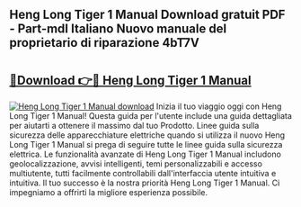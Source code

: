 ## Heng Long Tiger 1 Manual Download gratuit PDF - Part-mdI Italiano Nuovo manuale del proprietario di riparazione 4bT7V

# <h2><a href="http://dfgde6.blite.top/?on=Heng+Long+Tiger+1+Manual">🔗Download 👉🔴 Heng Long Tiger 1 Manual</a></h2>

[![Heng Long Tiger 1 Manual download](https://i.imgur.com/lujVjoI.png)](http://dfgde6.blite.top/?on=Heng+Long+Tiger+1+Manual)
Inizia il tuo viaggio oggi con Heng Long Tiger 1 Manual! Questa guida per l'utente include una guida dettagliata per aiutarti a ottenere il massimo dal tuo Prodotto. Linee guida sulla sicurezza delle apparecchiature elettriche quando si utilizza il nuovo Heng Long Tiger 1 Manual si prega di seguire tutte le linee guida sulla sicurezza elettrica. Le funzionalità avanzate di Heng Long Tiger 1 Manual includono geolocalizzazione, avvisi intelligenti, temi personalizzabili e accesso multiutente, tutti facilmente controllabili dall'interfaccia utente intuitiva e intuitiva. Il tuo successo è la nostra priorità Heng Long Tiger 1 Manual. Ci impegniamo a offrirti la migliore esperienza possibile.
